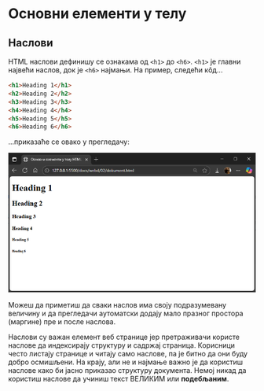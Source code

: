 # Основни елементи у телу

## Наслови

HTML наслови дефинишу се ознакама од `<h1>` до `<h6>`. `<h1>` је главни највећи
наслов, док је `<h6>` најмањи. На пример, следећи кôд...

```html
<h1>Heading 1</h1>
<h2>Heading 2</h2>
<h3>Heading 3</h3>
<h4>Heading 4</h4>
<h5>Heading 5</h5>
<h6>Heading 6</h6> 
```

...приказаће се овако у прегледачу:

![Наслови дефинисани ознакама од h1 до h6](./images/headings.png)

Можеш да приметиш да сваки наслов има своју подразумевану величину и да
прегледачи аутоматски додају мало празног простора (маргине) пре и после
наслова.

Наслови су важан елемент веб странице јер претраживачи користе наслове да
индексирају структуру и садржај страница. Корисници често листају странице и
читају само наслове, па је битно да они буду добро осмишљени. На крају, али не
и најмање важно је да користиш наслове како би јасно приказао структуру
документа. Немој никад да користиш наслове да учиниш текст ВЕЛИКИМ или
**подебљаним**.
